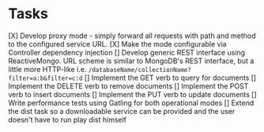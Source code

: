 # Tasks

[X] Develop proxy mode - simply forward all requests with path and method to the configured service URL.
[X] Make the mode configurable via Controller dependency injection
[] Develop generic REST interface using ReactiveMongo. URL scheme is similar to MongoDB's REST interface, but a little more HTTP-like i.e. `/databaseName/collectionName?filter=a:b&filter=c:d`
 [] Implement the GET verb to query for documents
 [] Implement the DELETE verb to remove documents
 [] Implement the POST verb to insert documents
 [] Implement the PUT verb to update documents
[] Write performance tests using Gatling for both operational modes
[] Extend the dist task so a downloadable service can be provided and the user doesn't have to run play dist himself
